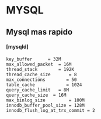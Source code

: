 MYSQL
=====
## Mysql mas rapido
#### [mysqld]
```
key_buffer		= 32M
max_allowed_packet	= 16M
thread_stack		= 192K
thread_cache_size       = 8
max_connections        = 50
table_cache            = 1024
query_cache_limit	= 8M
query_cache_size  = 16M
max_binlog_size         = 100M
innodb_buffer_pool_size = 128M
innodb_flush_log_at_trx_commit = 2
```
